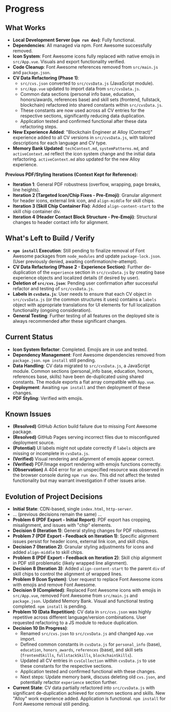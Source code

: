 # Progress

## What Works

- **Local Development Server (`npm run dev`)**: Fully functional.
- **Dependencies**: All managed via npm. Font Awesome successfully removed.
- **Icon System**: Font Awesome icons fully replaced with native emojis in `src/App.vue`. Visuals and export functionality verified.
- **Code Cleanup**: Font Awesome references removed from `src/main.js` and `package.json`.
- **CV Data Refactoring (Phase 1)**:
    - `src/cvs.json` converted to `src/cvsData.js` (JavaScript module).
    - `src/App.vue` updated to import data from `src/cvsData.js`.
    - Common data sections (personal info base, education, honors/awards, references base) and skill sets (frontend, fullstack, blockchain) refactored into shared constants within `src/cvsData.js`.
    - These constants are now used across all CV entries for the respective sections, significantly reducing data duplication.
    - Application tested and confirmed functional after these data refactoring steps.
- **New Experience Added**: "Blockchain Engineer at Alloy (Contract)" experience added to all CV versions in `src/cvsData.js`, with tailored descriptions for each language and CV type.
- **Memory Bank Updated**: `techContext.md`, `systemPatterns.md`, and `activeContext.md` reflect the icon system change and the initial data refactoring. `activeContext.md` also updated for the new Alloy experience.

**Previous PDF/Styling Iterations (Context Kept for Reference):**
- **Iteration 1**: General PDF robustness (overflow, wrapping, page breaks, line heights).
- **Iteration 2 (Targeted Icon/Chip Fixes - Pre-Emoji)**: Granular alignment for header icons, external link icon, and `align-middle` for skill chips.
- **Iteration 3 (Skill Chip Container Fix)**: Added `align-content-start` to the skill chip container div.
- **Iteration 4 (Header Contact Block Structure - Pre-Emoji)**: Structural changes to header contact info for alignment.

## What's Left to Build / Verify

- **`npm install` Execution**: Still pending to finalize removal of Font Awesome packages from `node_modules` and update `package-lock.json`. (User previously denied, awaiting confirmation/re-attempt).
- **CV Data Refactoring (Phase 2 - Experience Section)**: Further de-duplication of the `experience` section in `src/cvsData.js` by creating base experience objects and localized details (if desired by user).
- **Deletion of `src/cvs.json`**: Pending user confirmation after successful refactor and testing of `src/cvsData.js`.
- **Labels in `cvsData.js`**: User needs to ensure that each CV object in `src/cvsData.js` (or the common structures it uses) contains a `labels` object with appropriate translations for UI elements for full localization functionality (ongoing consideration).
- **General Testing**: Further testing of all features on the deployed site is always recommended after these significant changes.

## Current Status

- **Icon System Refactor**: Completed. Emojis are in use and tested.
- **Dependency Management**: Font Awesome dependencies removed from `package.json`. `npm install` still pending.
- **Data Handling**: CV data migrated to `src/cvsData.js`, a JavaScript module. Common sections (personal_info base, education, honors, references base, skills) have been de-duplicated using shared constants. The module exports a flat array compatible with `App.vue`.
- **Deployment**: Awaiting `npm install` and then deployment of these changes.
- **PDF Styling**: Verified with emojis.

## Known Issues

- **(Resolved)** GitHub Action build failure due to missing Font Awesome package.
- **(Resolved)** GitHub Pages serving incorrect files due to misconfigured deployment source.
- **(Potential)** UI labels might not update correctly if `labels` objects are missing or incomplete in `cvsData.js`.
- **(Verified)** Visual rendering and alignment of emojis appear correct.
- **(Verified)** PDF/Image export rendering with emojis functions correctly.
- **(Observation)** A 404 error for an unspecified resource was observed in the browser console during `npm run dev`. This did not affect the tested functionality but may warrant investigation if other issues arise.

## Evolution of Project Decisions

- **Initial State**: CDN-based, single `index.html`, `http-server`.
- ... (previous decisions remain the same) ...
- **Problem 6 (PDF Export - Initial Report)**: PDF export has cropping, misalignment, and issues with "chip" elements.
- **Decision 6 (Iteration 1)**: General styling changes for PDF robustness.
- **Problem 7 (PDF Export - Feedback on Iteration 1)**: Specific alignment issues persist for header icons, external link icon, and skill chips.
- **Decision 7 (Iteration 2)**: Granular styling adjustments for icons and added `align-middle` to skill chips.
- **Problem 8 (PDF Export - Feedback on Iteration 2)**: Skill chip alignment in PDF still problematic (likely wrapped line alignment).
- **Decision 8 (Iteration 3)**: Added `align-content-start` to the parent `div` of skill chips to control the alignment of wrapped lines.
- **Problem 9 (Icon System)**: User request to replace Font Awesome icons with emojis and remove Font Awesome.
- **Decision 9 (Completed)**: Replaced Font Awesome icons with emojis in `src/App.vue`, removed Font Awesome from `src/main.js` and `package.json`. Updated Memory Bank. Visual and functional testing completed. `npm install` is pending.
- **Problem 10 (Data Repetition)**: CV data in `src/cvs.json` was highly repetitive across different language/version combinations. User requested refactoring to a JS module to reduce duplication.
- **Decision 10 (In Progress)**:
    - Renamed `src/cvs.json` to `src/cvsData.js` and changed `App.vue` import.
    - Defined common constants in `cvsData.js` for `personal_info` (base), `education`, `honors_awards`, `references` (base), and skill sets (`frontendSkills`, `fullstackSkills`, `blockchainSkills`).
    - Updated all CV entries in `cvsCollection` within `cvsData.js` to use these constants for the respective sections.
    - Application tested and confirmed functional with these changes.
    - Next steps: Update memory bank, discuss deleting old `cvs.json`, and potentially refactor `experience` section further.
- **Current State**: CV data partially refactored into `src/cvsData.js` with significant de-duplication achieved for common sections and skills. New "Alloy" work experience added. Application is functional. `npm install` for Font Awesome removal still pending.
